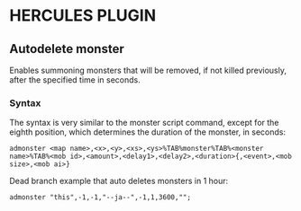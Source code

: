 # HERCULES PLUGIN

## Autodelete monster
Enables summoning monsters that will be removed, if not killed previously, after the specified time in seconds.

### Syntax
The syntax is very similar to the monster script command, except for the eighth position, which determines the duration of the monster, in seconds:

```
admonster <map name>,<x>,<y>,<xs>,<ys>%TAB%monster%TAB%<monster name>%TAB%<mob id>,<amount>,<delay1>,<delay2>,<duration>{,<event>,<mob size>,<mob ai>}
```
Dead branch example that auto deletes monsters in 1 hour:

```
admonster "this",-1,-1,"--ja--",-1,1,3600,"";
```